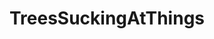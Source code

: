 ---
title: TreesSuckingAtThings
crosslinks:
- livven
- interestingasfuck
- Hookit
- TreesBeingGoodAtStuff
- Pareidolia
- trees
---